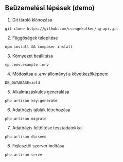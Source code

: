 ## Beüzemelési lépések (demo)

1. Git tároló klónozása

```console
git clone https://github.com/csengekulker/ng-api.git
```

2. Függőségek telepítése

```console
npm install && composer install
```

3. Környezet beállítása

```console
cp .env.example .env
```

4. Módosítsa a *.env* állományt a következőképpen:

```code
DB_DATABASE=zold
```

5. Alkalmazáskulcs generálása

```console
php artisan key:generate
```

6. Adatbázis táblák létrehozása

```console
php artisan migrate
```

7. Adatbázis feltöltése tesztadatokkal

```console
php artisan db:seed
```

8. Fejlesztői szerver indítása

```console
php artisan serve
```
